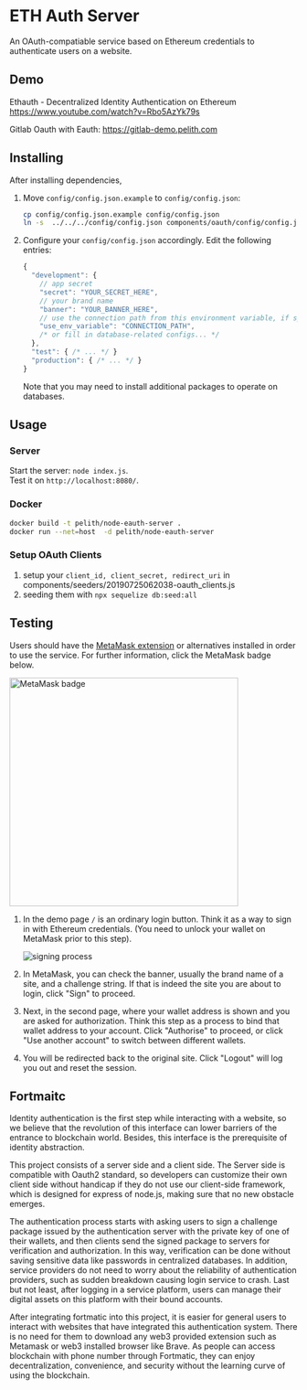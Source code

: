 # ETH Auth Server

An OAuth-compatiable service based on Ethereum credentials to authenticate users on a website.

## Demo

Ethauth - Decentralized Identity Authentication on Ethereum https://www.youtube.com/watch?v=Rbo5AzYk79s

Gitlab Oauth with Eauth: https://gitlab-demo.pelith.com

## Installing

After installing dependencies,

1. Move `config/config.json.example` to `config/config.json`:
   ```bash
   cp config/config.json.example config/config.json
   ln -s  ../../../config/config.json components/oauth/config/config.json
   ```

2. Configure your `config/config.json` accordingly. Edit the following entries:
   ```js
   {
     "development": {
       // app secret
       "secret": "YOUR_SECRET_HERE",
       // your brand name
       "banner": "YOUR_BANNER_HERE",
       // use the connection path from this environment variable, if specified
       "use_env_variable": "CONNECTION_PATH",
       /* or fill in database-related configs... */
     },
     "test": { /* ... */ }
     "production": { /* ... */ }
   }
   ```

   Note that you may need to install additional packages to operate on databases.

## Usage
### Server

Start the server: `node index.js`. \
Test it on `http://localhost:8080/`.

### Docker

```bash
docker build -t pelith/node-eauth-server .
docker run --net=host  -d pelith/node-eauth-server
```

### Setup OAuth Clients

  1. setup your `client_id, client_secret, redirect_uri` in components/seeders/20190725062038-oauth_clients.js
  2. seeding them with `npx sequelize db:seed:all`


## Testing

Users should have the [MetaMask extension](https://github.com/MetaMask/metamask-extension) or alternatives installed in order to use the service. For further information, click the MetaMask badge below.

[<img alt="MetaMask badge" src="https://raw.githubusercontent.com/MetaMask/faq/master/images/download-metamask.png" width="400">](https://metamask.io)

1. In the demo page `/` is an ordinary login button. Think it as a way to sign in with Ethereum credentials. (You need to unlock your wallet on MetaMask prior to this step).

   ![signing process](https://user-images.githubusercontent.com/5269414/43250814-cbdc2832-90f0-11e8-8a75-71565fbb9e3d.png)

2. In MetaMask, you can check the banner, usually the brand name of a site, and a challenge string. If that is indeed the site you are about to login, click "Sign" to proceed.
3. Next, in the second page, where your wallet address is shown and you are asked for authorization. Think this step as a process to bind that wallet address to your account. Click "Authorise" to proceed, or click "Use another account" to switch between different wallets.
4. You will be redirected back to the original site. Click "Logout" will log you out and reset the session.

## Fortmaitc 

Identity authentication is the first step while interacting with a website, so we believe that the revolution of this interface can lower barriers of the entrance to blockchain world. Besides, this interface is the prerequisite of identity abstraction.

This project consists of a server side and a client side. The Server side is compatible with Oauth2 standard, so developers can customize their own client side without handicap if they do not use our client-side framework, which is designed for express of node.js, making sure that no new obstacle emerges.

The authentication process starts with asking users to sign a challenge package issued by the authentication server with the private key of one of their wallets, and then clients send the signed package to servers for verification and authorization. In this way, verification can be done without saving sensitive data like passwords in centralized databases. In addition, service providers do not need to worry about the reliability of authentication providers, such as sudden breakdown causing login service to crash. Last but not least, after logging in a service platform, users can manage their digital assets on this platform with their bound accounts. 

After integrating fortmatic into this project, it is easier for general users to interact with websites that have integrated this authentication system. There is no need for them to download any web3 provided extension such as Metamask or web3 installed browser like Brave. As people can access blockchain with phone number through Fortmatic, they can enjoy decentralization, convenience, and security without the learning curve of using the blockchain.
